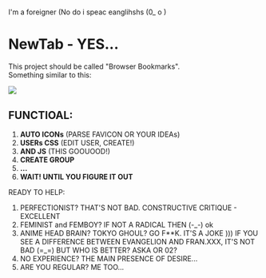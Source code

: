 # 
I'm a foreigner (No do i speac eanglihshs (0_ o )
# NewTab - YES...
This project should be called "Browser Bookmarks".<br>
Something similar to this:

<p>
  <img align="center" src="https://media3.giphy.com/media/jAe22Ec5iICCk/giphy.gif">
</p>

## FUNCTIOAL:
1. <b>AUTO ICONs</b> (PARSE FAVICON OR YOUR IDEAs)
2. <b>USERs CSS</b> (EDIT USER, CREATE!)
3. <b>AND JS</b> (THIS GOOUOOD!)
4. <b>CREATE GROUP</b>
5. <b>...</b>
6. <b>WAIT! UNTIL YOU FIGURE IT OUT</b>


READY TO HELP:
1. PERFECTIONIST? THAT'S NOT BAD. CONSTRUCTIVE CRITIQUE - EXCELLENT
2. FEMINIST and FEMBOY? IF NOT A RADICAL THEN (-_-) ok
3. ANIME HEAD BRAIN? TOKYO GHOUL? GO F**K. IT'S A JOKE ))) IF YOU SEE A DIFFERENCE BETWEEN EVANGELION AND FRAN.XXX, IT'S NOT BAD (=_=) BUT WHO IS BETTER? ASKA OR 02?
4. NO EXPERIENCE? THE MAIN PRESENCE OF DESIRE...
5. ARE YOU REGULAR? ME TOO...
